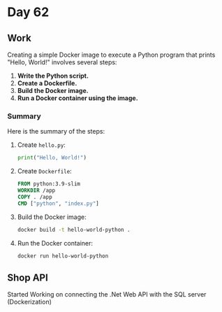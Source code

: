 # Day 62

## Work

Creating a simple Docker image to execute a Python program that prints "Hello, World!" involves several steps:

1. **Write the Python script.**
2. **Create a Dockerfile.**
3. **Build the Docker image.**
4. **Run a Docker container using the image.**

### Summary

Here is the summary of the steps:

1. Create `hello.py`:

   ```python
   print("Hello, World!")
   ```

2. Create `Dockerfile`:

   ```Dockerfile
   FROM python:3.9-slim
   WORKDIR /app
   COPY . /app
   CMD ["python", "index.py"]
   ```

3. Build the Docker image:

   ```sh
   docker build -t hello-world-python .
   ```

4. Run the Docker container:
   ```sh
   docker run hello-world-python
   ```

## Shop API

Started Working on connecting the .Net Web API with the SQL server (Dockerization)
